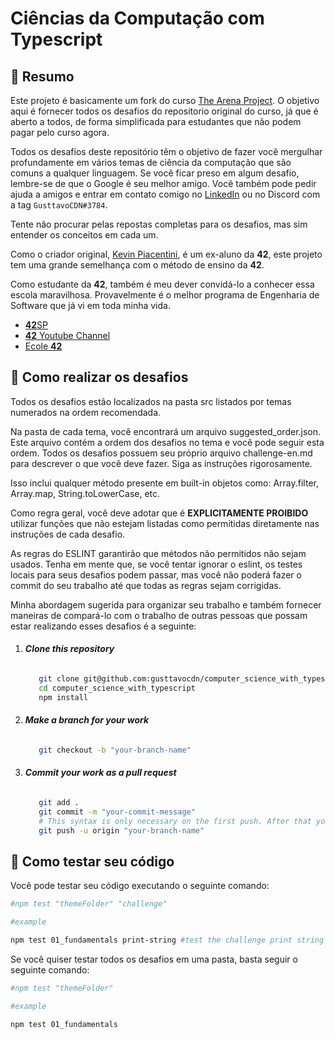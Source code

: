 # Ciências da Computação com Typescript

## :page_with_curl: Resumo

Este projeto é basicamente um fork do curso [The Arena Project](https://www.thearenaproject.co/).
O objetivo aqui é
fornecer todos os desafios do
repositorio original do curso, já que é aberto a todos, de forma simplificada para estudantes que não podem pagar pelo
curso agora.

Todos os desafios deste repositório têm o objetivo de fazer você mergulhar profundamente em vários temas de ciência da
computação que são comuns a qualquer linguagem.
Se você ficar preso em algum desafio, lembre-se de que o Google é seu
melhor amigo.
Você também pode pedir ajuda a amigos e entrar em contato comigo no [LinkedIn](https://www.linkedin.com/in/gustavocdn/)
ou no Discord com a tag
`GusttavoCDN#3784`.

Tente não procurar pelas repostas completas para os desafios, mas sim entender os conceitos em cada um.

Como o criador original, [Kevin Piacentini](https://github.com/kevinpiac), é um ex-aluno da **42**, este projeto tem uma
grande semelhança com o método de
ensino da **42**.

Como estudante da **42**, também é meu dever convidá-lo a conhecer essa escola maravilhosa.
Provavelmente é o melhor programa de Engenharia
de Software que já vi em toda minha vida.

- [**42**SP](https://www.**42**sp.org.br/)
- [**42** Youtube Channel](https://www.youtube.com/c/ForadaNormaPodcast)
- [Ecole **42**](https://**42**.fr/en/homepage/)

## :rocket: Como realizar os desafios

Todos os desafios estão localizados na pasta src listados por temas numerados na ordem recomendada.

Na pasta de cada tema, você encontrará um arquivo suggested_order.json. Este arquivo contém a ordem dos desafios no tema
e você pode seguir esta ordem. Todos os desafios possuem seu próprio arquivo challenge-en.md para descrever o que você
deve fazer. Siga as instruções rigorosamente.

Isso inclui qualquer método presente em built-in objetos como: Array.filter, Array.map, String.toLowerCase, etc.

Como regra geral, você deve adotar que é **EXPLICITAMENTE PROIBIDO** utilizar funções que não estejam listadas como
permitidas diretamente nas instruções de cada desafio.

As regras do ESLINT garantirão que métodos não permitidos não sejam usados. Tenha em mente que, se você tentar ignorar o
eslint, os testes locais para seus desafios podem passar, mas você não poderá fazer o commit do seu trabalho até que
todas as regras sejam corrigidas.

Minha abordagem sugerida para organizar seu trabalho e também fornecer maneiras de compará-lo com o trabalho de outras
pessoas que possam estar realizando esses desafios é a seguinte:

1. ###### **_Clone this repository_**
   ```bash
      git clone git@github.com:gusttavocdn/computer_science_with_typescript.git
      cd computer_science_with_typescript
      npm install
   ```

2. ###### **_Make a branch for your work_**

   ```bash
      git checkout -b "your-branch-name"
   ```

3. ###### **_Commit your work as a pull request_**
   ```bash
      git add .
      git commit -m "your-commit-message"
      # This syntax is only necessary on the first push. After that you can use "git push"
      git push -u origin "your-branch-name" 
   ```

## :rocket: Como testar seu código

Você pode testar seu código executando o seguinte comando:

```bash
#npm test "themeFolder" "challenge"

#example

npm test 01_fundamentals print-string #test the challenge print string on fundamentals
```

Se você quiser testar todos os desafios em uma pasta, basta seguir o seguinte comando:

```bash
#npm test "themeFolder"

#example

npm test 01_fundamentals
```
